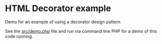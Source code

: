 # HTML Decorator example

Demo for an example of using a decorator design pattern

See the [src/demo.php](https://github.com/RidRack/decoratorDesignPattern/blob/master/src/demo.php) file and run via command line PHP for a demo of this code running.
